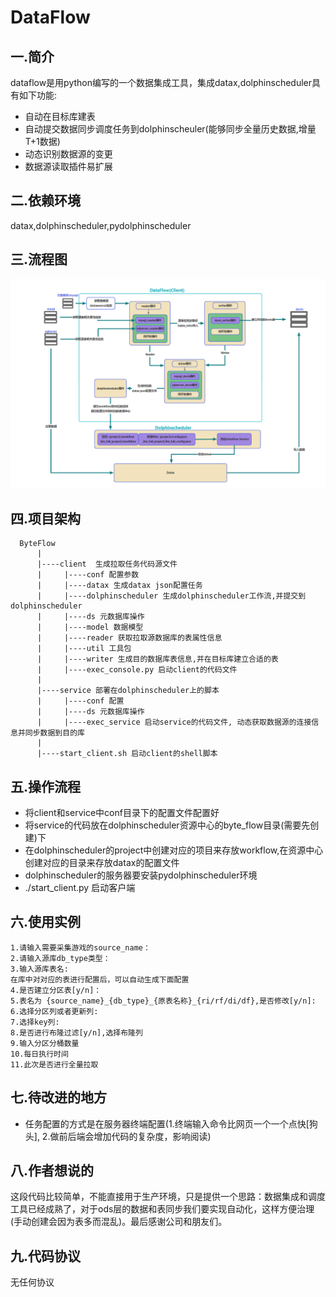 # DataFlow
## 一.简介
dataflow是用python编写的一个数据集成工具，集成datax,dolphinscheduler具有如下功能:
- 自动在目标库建表
- 自动提交数据同步调度任务到dolphinscheuler(能够同步全量历史数据,增量T+1数据)
- 动态识别数据源的变更
- 数据源读取插件易扩展
## 二.依赖环境
datax,dolphinscheduler,pydolphinscheduler
## 三.流程图
 ![image](image/流程图.png)
## 四.项目架构
      ByteFlow
          |
          |----client  生成拉取任务代码源文件
          |     |----conf 配置参数
          |     |----datax 生成datax json配置任务
          |     |----dolphinscheduler 生成dolphinscheduler工作流,并提交到dolphinscheduler
          |     |----ds 元数据库操作
          |     |----model 数据模型
          |     |----reader 获取拉取源数据库的表属性信息
          |     |----util 工具包
          |     |----writer 生成目的数据库表信息,并在目标库建立合适的表
          |     |----exec_console.py 启动client的代码文件
          |
          |----service 部署在dolphinscheduler上的脚本
          |     |----conf 配置
          |     |----ds 元数据库操作
          |     |----exec_service 启动service的代码文件, 动态获取数据源的连接信息并同步数据到目的库
          |
          |----start_client.sh 启动client的shell脚本
## 五.操作流程
- 将client和service中conf目录下的配置文件配置好
- 将service的代码放在dolphinscheduler资源中心的byte_flow目录(需要先创建)下
- 在dolphinscheduler的project中创建对应的项目来存放workflow,在资源中心创建对应的目录来存放datax的配置文件
- dolphinscheduler的服务器要安装pydolphinscheduler环境
- ./start_client.py 启动客户端
## 六.使用实例
    1.请输入需要采集游戏的source_name：
    2.请输入源库db_type类型：
    3.输入源库表名:
    在库中对对应的表进行配置后，可以自动生成下面配置
    4.是否建立分区表[y/n]：
    5.表名为 {source_name}_{db_type}_{原表名称}_{ri/rf/di/df},是否修改[y/n]:
    6.选择分区列或者更新列:
    7.选择key列:
    8.是否进行布隆过滤[y/n],选择布隆列
    9.输入分区分桶数量
    10.每日执行时间
    11.此次是否进行全量拉取
## 七.待改进的地方
- 任务配置的方式是在服务器终端配置(1.终端输入命令比网页一个一个点快[狗头], 2.做前后端会增加代码的复杂度，影响阅读)
## 八.作者想说的
这段代码比较简单，不能直接用于生产环境，只是提供一个思路：数据集成和调度工具已经成熟了，对于ods层的数据和表同步我们要实现自动化，这样方便治理(手动创建会因为表多而混乱)。最后感谢公司和朋友们。
## 九.代码协议
无任何协议
